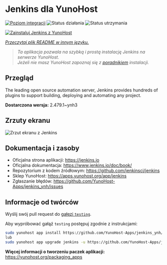 <!--
To README zostało automatycznie wygenerowane przez <https://github.com/YunoHost/apps/tree/master/tools/readme_generator>
Nie powinno być ono edytowane ręcznie.
-->

# Jenkins dla YunoHost

[![Poziom integracji](https://apps.yunohost.org/badge/integration/jenkins)](https://ci-apps.yunohost.org/ci/apps/jenkins/)
![Status działania](https://apps.yunohost.org/badge/state/jenkins)
![Status utrzymania](https://apps.yunohost.org/badge/maintained/jenkins)

[![Zainstaluj Jenkins z YunoHost](https://install-app.yunohost.org/install-with-yunohost.svg)](https://install-app.yunohost.org/?app=jenkins)

*[Przeczytaj plik README w innym języku.](./ALL_README.md)*

> *Ta aplikacja pozwala na szybką i prostą instalację Jenkins na serwerze YunoHost.*  
> *Jeżeli nie masz YunoHost zapoznaj się z [poradnikiem](https://yunohost.org/install) instalacji.*

## Przegląd

The leading open source automation server, Jenkins provides hundreds of plugins to support building, deploying and automating any project. 


**Dostarczona wersja:** 2.479.1~ynh3

## Zrzuty ekranu

![Zrzut ekranu z Jenkins](./doc/screenshots/screenshot1.png)

## Dokumentacja i zasoby

- Oficjalna strona aplikacji: <https://jenkins.io>
- Oficjalna dokumentacja: <https://www.jenkins.io/doc/book/>
- Repozytorium z kodem źródłowym: <https://github.com/jenkinsci/jenkins>
- Sklep YunoHost: <https://apps.yunohost.org/app/jenkins>
- Zgłaszanie błędów: <https://github.com/YunoHost-Apps/jenkins_ynh/issues>

## Informacje od twórców

Wyślij swój pull request do [gałęzi `testing`](https://github.com/YunoHost-Apps/jenkins_ynh/tree/testing).

Aby wypróbować gałąź `testing` postępuj zgodnie z instrukcjami:

```bash
sudo yunohost app install https://github.com/YunoHost-Apps/jenkins_ynh/tree/testing --debug
lub
sudo yunohost app upgrade jenkins -u https://github.com/YunoHost-Apps/jenkins_ynh/tree/testing --debug
```

**Więcej informacji o tworzeniu paczek aplikacji:** <https://yunohost.org/packaging_apps>

